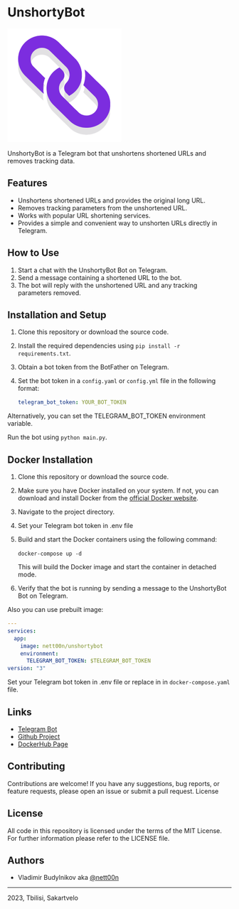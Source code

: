 # UnshortyBot

![UnshortyBot Icon](icon.png)

UnshortyBot is a Telegram bot that unshortens shortened URLs and removes tracking data.

## Features

- Unshortens shortened URLs and provides the original long URL.
- Removes tracking parameters from the unshortened URL.
- Works with popular URL shortening services.
- Provides a simple and convenient way to unshorten URLs directly in Telegram.

## How to Use

1. Start a chat with the UnshortyBot Bot on Telegram.
2. Send a message containing a shortened URL to the bot.
3. The bot will reply with the unshortened URL and any tracking parameters removed.

## Installation and Setup

1. Clone this repository or download the source code.
2. Install the required dependencies using `pip install -r requirements.txt`.
3. Obtain a bot token from the BotFather on Telegram.
4. Set the bot token in a `config.yaml` or `config.yml` file in the following format:

   ```yaml
   telegram_bot_token: YOUR_BOT_TOKEN
   ```
Alternatively, you can set the TELEGRAM_BOT_TOKEN environment variable.

Run the bot using `python main.py`.

## Docker Installation

1. Clone this repository or download the source code.

2. Make sure you have Docker installed on your system. If not, you can download and install Docker from the [official Docker website](https://www.docker.com/get-started).

3. Navigate to the project directory.

4. Set your Telegram bot token in .env file

5. Build and start the Docker containers using the following command:

    `docker-compose up -d`

    This will build the Docker image and start the container in detached mode.

6. Verify that the bot is running by sending a message to the UnshortyBot Bot on Telegram.

Also you can use prebuilt image:

```yaml
---
services:
  app:
    image: nett00n/unshortybot
    environment:
      TELEGRAM_BOT_TOKEN: $TELEGRAM_BOT_TOKEN
version: "3"
```

Set your Telegram bot token in .env file or replace in in `docker-compose.yaml` file.

## Links

- [Telegram Bot](https://t.me/unshortybot)
- [Github Project](https://github.com/nett00n/UnshortyBot)
- [DockerHub Page](https://hub.docker.com/r/nett00n/unshortybot)

## Contributing

Contributions are welcome! If you have any suggestions, bug reports, or feature requests, please open an issue or submit a pull request.
License

## License

All code in this repository is licensed under the terms of the MIT License. For further information please refer to the LICENSE file.

## Authors

- Vladimir Budylnikov aka [@nett00n](https://github.com/nett00n)

---

2023, Tbilisi, Sakartvelo
